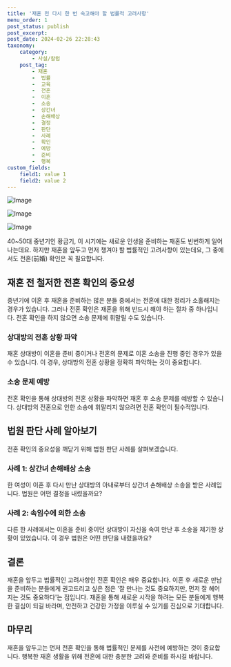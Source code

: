 ```yaml
---
title: '재혼 전 다시 한 번 숙고해야 할 법률적 고려사항'
menu_order: 1
post_status: publish
post_excerpt: 
post_date: 2024-02-26 22:28:43
taxonomy:
    category:
        - 사설/칼럼
    post_tag:
        - 재혼
        -  법률
        -  교육
        -  전혼
        -  이혼
        -  소송
        -  상간녀
        -  손해배상
        -  결정
        -  판단
        -  사례
        -  확인
        -  예방
        -  준비
        -  행복
custom_fields:
    field1: value 1
    field2: value 2
---
```


![Image](https://imgnews.pstatic.net/image/469/2024/02/26/0000787308_001_20240226061215925.jpg?type=w647)

![Image](https://imgnews.pstatic.net/image/469/2024/02/26/0000787308_002_20240226061215950.png?type=w647)

![Image](https://imgnews.pstatic.net/image/469/2024/02/26/0000787308_003_20240226061215985.png?type=w647)

40~50대 중년기인 황금기, 이 시기에는 새로운 인생을 준비하는 재혼도 빈번하게 일어나는데요. 하지만 재혼을 앞두고 먼저 챙겨야 할 법률적인 고려사항이 있는데요, 그 중에서도 전혼(前婚) 확인은 꼭 필요합니다.
## 재혼 전 철저한 전혼 확인의 중요성
중년기에 이혼 후 재혼을 준비하는 많은 분들 중에서는 전혼에 대한 정리가 소홀해지는 경우가 있습니다. 그러나 전혼 확인은 재혼을 위해 반드시 해야 하는 절차 중 하나입니다. 전혼 확인을 하지 않으면 소송 문제에 휘말릴 수도 있습니다.
### 상대방의 전혼 상황 파악
재혼 상대방이 이혼을 준비 중이거나 전혼의 문제로 이혼 소송을 진행 중인 경우가 있을 수 있습니다. 이 경우, 상대방의 전혼 상황을 정확히 파악하는 것이 중요합니다.
### 소송 문제 예방
전혼 확인을 통해 상대방의 전혼 상황을 파악하면 재혼 후 소송 문제를 예방할 수 있습니다. 상대방의 전혼으로 인한 소송에 휘말리지 않으려면 전혼 확인이 필수적입니다.
## 법원 판단 사례 알아보기
전혼 확인의 중요성을 깨닫기 위해 법원 판단 사례를 살펴보겠습니다.
### 사례 1: 상간녀 손해배상 소송
한 여성이 이혼 후 다시 만난 상대방의 아내로부터 상간녀 손해배상 소송을 받은 사례입니다. 법원은 어떤 결정을 내렸을까요?
### 사례 2: 속임수에 의한 소송
다른 한 사례에서는 이혼을 준비 중이던 상대방이 자신을 속여 만난 후 소송을 제기한 상황이 있었습니다. 이 경우 법원은 어떤 판단을 내렸을까요?
## 결론
재혼을 앞두고 법률적인 고려사항인 전혼 확인은 매우 중요합니다. 이혼 후 새로운 만남을 준비하는 분들에게 권고드리고 싶은 점은 '잘 만나는 것도 중요하지만, 먼저 잘 헤어지는 것도 중요하다'는 점입니다. 
재혼을 통해 새로운 시작을 하려는 모든 분들에게 행복한 결심이 되길 바라며, 안전하고 건강한 가정을 이루실 수 있기를 진심으로 기대합니다.
## 마무리
재혼을 앞두고는 먼저 전혼 확인을 통해 법률적인 문제를 사전에 예방하는 것이 중요합니다. 행복한 재혼 생활을 위해 전혼에 대한 충분한 고려와 준비를 하시길 바랍니다.
